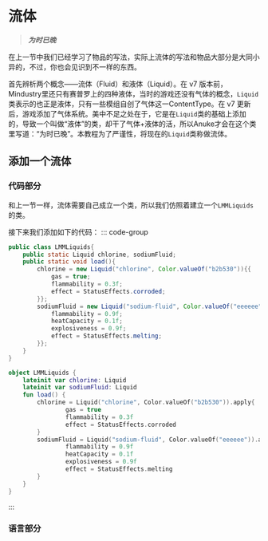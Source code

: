 # 流体

> ***为时已晚***

在上一节中我们已经学习了物品的写法，实际上流体的写法和物品大部分是大同小异的，不过，你也会见识到不一样的东西。

首先辨析两个概念——流体（Fluid）和液体（Liquid）。在 v7 版本前，Mindustry里还只有赛普罗上的四种液体，当时的游戏还没有气体的概念，`Liquid`类表示的也正是液体，只有一些模组自创了气体这一ContentType。在 v7 更新后，游戏添加了气体系统。美中不足之处在于，它是在`Liquid`类的基础上添加的，导致一个叫做“液体”的类，却干了气体+液体的活，所以Anuke才会在这个类里写道：“为时已晚”。本教程为了严谨性，将现在的`Liquid`类称做流体。

## 添加一个流体

### 代码部分

和上一节一样，流体需要自己成立一个类，所以我们仿照着建立一个`LMMLiquids`的类。

接下来我们添加如下的代码：
::: code-group

```java
public class LMMLiquids{
    public static Liquid chlorine, sodiumFluid;
    public static void load(){
        chlorine = new Liquid("chlorine", Color.valueOf("b2b530")){{
            gas = true;
            flammability = 0.3f;
            effect = StatusEffects.corroded;
        }};
        sodiumFluid = new Liquid("sodium-fluid", Color.valueOf("eeeeee")){{
            flammability = 0.9f;
            heatCapacity = 0.1f;
            explosiveness = 0.9f;
            effect = StatusEffects.melting;
        }};
    }
}

```

```kotlin
object LMMLiquids {
    lateinit var chlorine: Liquid
    lateinit var sodiumFluid: Liquid
    fun load() {
        chlorine = Liquid("chlorine", Color.valueOf("b2b530")).apply{
                gas = true
                flammability = 0.3f
                effect = StatusEffects.corroded
        }
        sodiumFluid = Liquid("sodium-fluid", Color.valueOf("eeeeee")).apply{
                flammability = 0.9f
                heatCapacity = 0.1f
                explosiveness = 0.9f
                effect = StatusEffects.melting
        }
    }
}
```
:::

### 语言部分